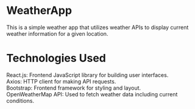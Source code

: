 # WeatherApp
This is a simple weather app that utilizes weather APIs to display current weather information for a given location.

# Technologies Used
<p>React.js: Frontend JavaScript library for building user interfaces.<br>
Axios: HTTP client for making API requests.<br>
Bootstrap: Frontend framework for styling and layout.<br>
OpenWeatherMap API: Used to fetch weather data including current conditions.</p>
